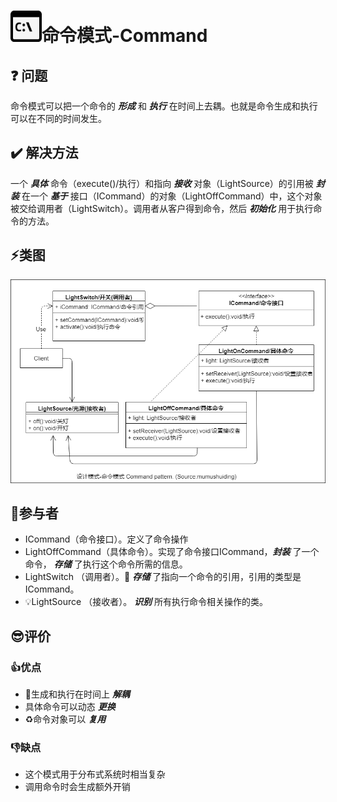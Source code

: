 # <img src="./../img/pics/命令行.png" width="50px" height="50px"/>命令模式-Command

## :question: 问题 

命令模式可以把一个命令的 ***形成*** 和 ***执行*** 在时间上去耦。也就是命令生成和执行可以在不同的时间发生。

## :heavy_check_mark: 解决方法

一个 ***具体*** 命令（execute()/执行）和指向 ***接收*** 对象（LightSource）的引用被 ***封装*** 在一个 ***基于*** 接口（ICommand）的对象（LightOffCommand）中，这个对象被交给调用者（LightSwitch）。调用者从客户得到命令，然后 ***初始化*** 用于执行命令的方法。

## :zap:类图

<img src="./../img/design-patterns-08-command.png">

## :boy:参与者
  * ICommand（命令接口）。定义了命令操作
  * LightOffCommand（具体命令）。实现了命令接口ICommand，***封装*** 了一个命令， ***存储*** 了执行这个命令所需的信息。
  * LightSwitch （调用者）。:floppy_disk: ***存储*** 了指向一个命令的引用，引用的类型是ICommand。
  * :bulb:LightSource （接收者）。 ***识别*** 所有执行命令相关操作的类。
## :sunglasses:评价

### :+1:优点
  * :nut_and_bolt:生成和执行在时间上 ***解耦***
  * 具体命令可以动态 ***更换***
  * :recycle:命令对象可以 ***复用***

### :-1:缺点
  * 这个模式用于分布式系统时相当复杂
  * 调用命令时会生成额外开销